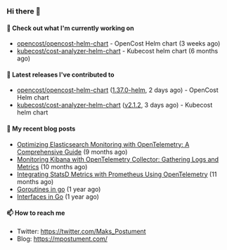 ### Hi there 👋

#### 👷 Check out what I'm currently working on

- [opencost/opencost-helm-chart](https://github.com/opencost/opencost-helm-chart) - OpenCost Helm chart  (3 weeks ago)
- [kubecost/cost-analyzer-helm-chart](https://github.com/kubecost/cost-analyzer-helm-chart) - Kubecost helm chart (6 months ago)

#### 🔭 Latest releases I've contributed to

- [opencost/opencost-helm-chart](https://github.com/opencost/opencost-helm-chart) ([1.37.0-helm](https://github.com/opencost/opencost-helm-chart/releases/tag/1.37.0-helm), 2 days ago) - OpenCost Helm chart 
- [kubecost/cost-analyzer-helm-chart](https://github.com/kubecost/cost-analyzer-helm-chart) ([v2.1.2](https://github.com/kubecost/cost-analyzer-helm-chart/releases/tag/v2.1.2), 3 days ago) - Kubecost helm chart

#### 📜 My recent blog posts

- [Optimizing Elasticsearch Monitoring with OpenTelemetry: A Comprehensive Guide](https://mpostument.com/posts/programming/observability/otel-elasticsearch/) (9 months ago)
- [Monitoring Kibana with OpenTelemetry Collector: Gathering Logs and Metrics](https://mpostument.com/posts/programming/observability/otel-kibana/) (10 months ago)
- [Integrating StatsD Metrics with Prometheus Using OpenTelemetry](https://mpostument.com/posts/programming/observability/otel-statsd/) (11 months ago)
- [Goroutines in go](https://mpostument.com/posts/programming/golang/basics/go-routines/) (1 year ago)
- [Interfaces in Go](https://mpostument.com/posts/programming/golang/basics/go-interfaces/) (1 year ago)

#### 📫 How to reach me

- Twitter: https://twitter.com/Maks_Postument
- Blog: https://mpostument.com/
